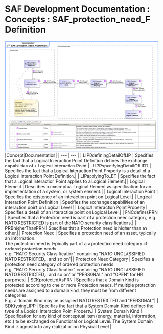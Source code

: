 # SAF Development Documentation : Concepts : SAF_protection_need_F Definition 
![SAF_protection_need_F Definition.svg](./diagrams/SAF_protection_need_F-Definition.svg)
|Concept|Documentation|
| --- | --- |
| LIPDdefiningDetailOfLIP | Specifies the fact that a Logical Interaction Point Definition defines the exchange capabilities of a Logical Interaction Point.|
| LIPPspecifyingDetailOfLIPD | Specifies the fact that a Logical Interaction Point Property is a detail of a Logical Interaction Point Definition.|
| LIPapplyingToLET | Specifies the fact that a Logical Interaction Point applies to a Logical Element.|
| Logical Element | Describes a conceptual Logical Element as specification for an implementation of a system, or system element.|
| Logical Interaction Point | Specifies the existence of an interaction point on Logical Level.|
| Logical Interaction Point Definition | Specifies the exchange capabilities of an interaction point on Logical Level.|
| Logical Interaction Point Property | Specifies a detail of an interaction point on Logical Level.|
| PNCdefinesPRN | Specifies that a Protection need is part of a protection need category, e.g. NATO RESTRICTED is part of the NATO security classifications.|
| PRBhigherThanPRN | Specifies that a Protection need is higher than an other.|
| Protection Need | Specifies a protection need of an asset, typically an information.<br>The protection need is typically part of a a protection need category of ordered protection needs.<br>e.g. "NATO Security Classification" containing "NATO UNCLASSIFIED, NATO RESTRICTED,.. and so on"|
| Protection Need Category | Specifies a protection need category of ordered protection needs.<br>e.g. "NATO Security Classification" containing "NATO UNCLASSIFIED, NATO RESTRICTED,.. and so on" or "PERSONAL" and "OPEN" for HR purposes.|
| SDKprotectedAsPRN | Specifies that a Domain Kind is protected according to one or more Protection needs. If multiple protection needs are assigned to a domain kind, they must be from different categories.<br>E.g. a domain Kind may be assigned NATO RESTRICTED and "PERSONAL"|
| SDKtypingLIPP | Specifies the fact that a System Domain Kind defines the type of a Logical Interaction Point Property.|
| System Domain Kind | Specification for any kind of conceptual item (energy, material, information, etc.) to be exchanged on Functional or Logical Level. The System Domain Kind is agnostic to any realization on Physical Level.|
